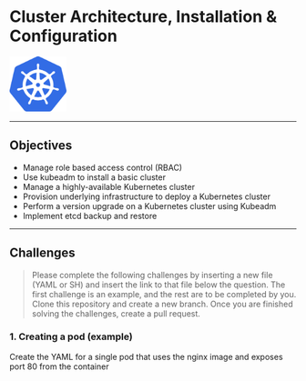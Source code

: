 # Cluster Architecture, Installation & Configuration

<img src="https://github.com/kubernetes/kubernetes/raw/master/logo/logo.png" width="100">

----

## Objectives
* Manage role based access control (RBAC)
* Use kubeadm to install a basic cluster
* Manage a highly-available Kubernetes cluster
* Provision underlying infrastructure to deploy a Kubernetes cluster
* Perform a version upgrade on a Kubernetes cluster using Kubeadm
* Implement etcd backup and restore

---

## Challenges

> Please complete the following challenges by inserting a new file (YAML or SH) and insert the link to that file below the question. The first challenge is an example, and the rest are to be completed by you. Clone this repository and create a new branch. Once you are finished solving the challenges, create a pull request.

### 1. Creating a pod (example)
Create the YAML for a single pod that uses the nginx image and exposes port 80 from the container

[]()
